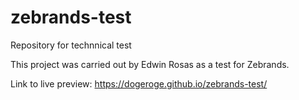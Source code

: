 # zebrands-test
Repository for technnical test

This project was carried out by Edwin Rosas as a test for Zebrands.

Link to live preview: https://dogeroge.github.io/zebrands-test/
